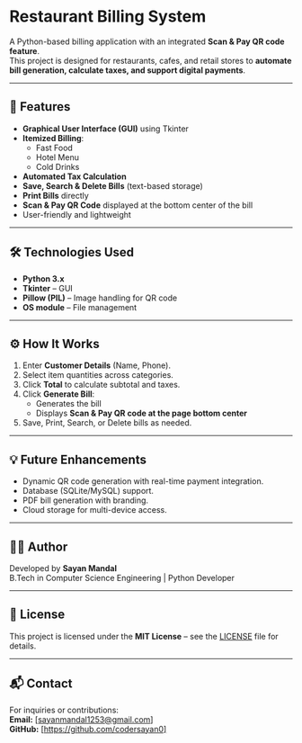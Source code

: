 # Restaurant Billing System 

A Python-based billing application with an integrated **Scan & Pay QR code feature**.  
This project is designed for restaurants, cafes, and retail stores to **automate bill generation, calculate taxes, and support digital payments**.

---

## 🚀 Features
- **Graphical User Interface (GUI)** using Tkinter
- **Itemized Billing**:
  - Fast Food
  - Hotel Menu
  - Cold Drinks
- **Automated Tax Calculation**
- **Save, Search & Delete Bills** (text-based storage)
- **Print Bills** directly
- **Scan & Pay QR Code** displayed at the bottom center of the bill
- User-friendly and lightweight

---

## 🛠️ Technologies Used
- **Python 3.x**
- **Tkinter** – GUI
- **Pillow (PIL)** – Image handling for QR code
- **OS module** – File management

---

## ⚙️ How It Works
1. Enter **Customer Details** (Name, Phone).
2. Select item quantities across categories.
3. Click **Total** to calculate subtotal and taxes.
4. Click **Generate Bill**:
   - Generates the bill
   - Displays **Scan & Pay QR code at the page bottom center**
5. Save, Print, Search, or Delete bills as needed.

---

## 💡 Future Enhancements
- Dynamic QR code generation with real-time payment integration.
- Database (SQLite/MySQL) support.
- PDF bill generation with branding.
- Cloud storage for multi-device access.

---

## 🧑‍💻 Author
Developed by **Sayan Mandal**  
B.Tech in Computer Science Engineering | Python Developer

---

## 📜 License
This project is licensed under the **MIT License** – see the [LICENSE](LICENSE) file for details.

---

## 📬 Contact
For inquiries or contributions:  
**Email:** [sayanmandal1253@gmail.com]  
**GitHub:** [https://github.com/codersayan0]  

